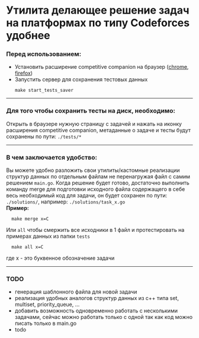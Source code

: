 # Утилита делающее решение задач на платформах по типу Codeforces удобнее

### Перед использованием:
- Установить расширение competitive companion на браузер ([chrome](https://chromewebstore.google.com/detail/competitive-companion/cjnmckjndlpiamhfimnnjmnckgghkjbl), [firefox](https://addons.mozilla.org/en-US/firefox/addon/competitive-companion/))
- Запустить сервер для сохранения тестовых данных
    ```shell
    make start_tests_saver
    ```
___
### Для того чтобы сохранить тесты на диск, необходимо:
Открыть в браузере нужную страницу с задачей и нажать на иконку расширения competitive companion, 
метаданные о задаче и тесты будут сохранены по пути: `./tests/*`
___

### В чем заключается удобство:
Вы можете удобно разложить свои утилиты/кастомные реализации структур данных по отдельным файлам не перенагружая файл с самим решением `main.go`. 
Когда решение будет готово, достаточно выполнить команду merge для подготовки исходного файла содержащего в себе весь необходимый код для задачи, он будет сохранен по пути: `./solutions/`,
например: `./solutions/task_x.go`
</br>
**Пример:** 
```shell
  make merge x=C
```

Или `all` чтобы смержить все исходники в 1 файл и протестировать на примерах данных из папки `tests`
```shell
  make all x=C
```
где x - это буквенное обозначение задачи
___

### TODO
- генерация шаблонного файла для новой задачи
- реализация удобных аналогов структур данных из c++ типа set, multiset, priority_queue, ...
- добавить возможность одновременно работать с несколькими задачами, сейчас можно работать только с одной так как код можно писать только в main.go
- todo